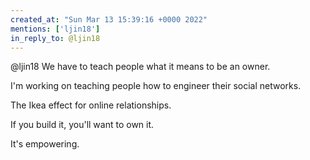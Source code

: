 ```yaml
---
created_at: "Sun Mar 13 15:39:16 +0000 2022"
mentions: ['ljin18']
in_reply_to: @ljin18
---
```


@ljin18 We have to teach people what it means to be an owner.

I'm working on teaching people how to engineer their social networks.

The Ikea effect for online relationships. 

If you build it, you'll want to own it.

It's empowering.